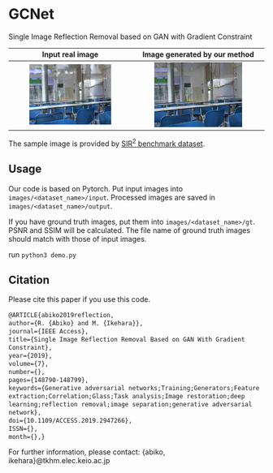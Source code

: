 # GCNet

Single Image Reflection Removal based on GAN with Gradient Constraint

|Input real image|Image generated by our method|
|:--:|:--:|
|<img src="Util/input.png" width=70%>|<img src="Util/output.png" width=70%>|

The sample image is provided by [SIR<sup>2</sup> benchmark dataset](https://sir2data.github.io/).

## Usage
Our code is based on Pytorch. Put input images into `images/<dataset_name>/input`. Processed images are saved in `images/<dataset_name>/output`. 

If you have ground truth images, put them into `images/<dataset_name>/gt`. PSNR and SSIM will be calculated. The file name of ground truth images should match with those of input images.

run `python3 demo.py`

## Citation
Please cite this paper if you use this code. 

```
@ARTICLE{abiko2019reflection,
author={R. {Abiko} and M. {Ikehara}},
journal={IEEE Access},
title={Single Image Reflection Removal Based on GAN With Gradient Constraint},
year={2019},
volume={7},
number={},
pages={148790-148799},
keywords={Generative adversarial networks;Training;Generators;Feature extraction;Correlation;Glass;Task analysis;Image restoration;deep learning;reflection removal;image separation;generative adversarial network},
doi={10.1109/ACCESS.2019.2947266},
ISSN={},
month={},}
```

For further information, please contact: {abiko, ikehara}@tkhm.elec.keio.ac.jp
